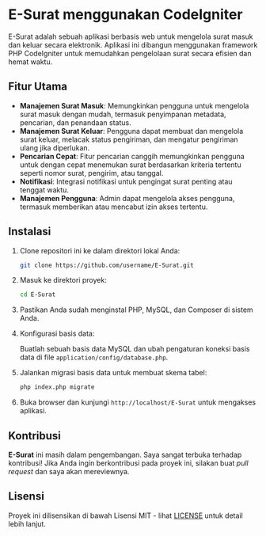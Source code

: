 # E-Surat menggunakan CodeIgniter

E-Surat adalah sebuah aplikasi berbasis web untuk mengelola surat masuk dan keluar secara elektronik. Aplikasi ini dibangun menggunakan framework PHP CodeIgniter untuk memudahkan pengelolaan surat secara efisien dan hemat waktu.

## Fitur Utama

- **Manajemen Surat Masuk**: Memungkinkan pengguna untuk mengelola surat masuk dengan mudah, termasuk penyimpanan metadata, pencarian, dan penandaan status.
- **Manajemen Surat Keluar**: Pengguna dapat membuat dan mengelola surat keluar, melacak status pengiriman, dan mengatur pengiriman ulang jika diperlukan.
- **Pencarian Cepat**: Fitur pencarian canggih memungkinkan pengguna untuk dengan cepat menemukan surat berdasarkan kriteria tertentu seperti nomor surat, pengirim, atau tanggal.
- **Notifikasi**: Integrasi notifikasi untuk pengingat surat penting atau tenggat waktu.
- **Manajemen Pengguna**: Admin dapat mengelola akses pengguna, termasuk memberikan atau mencabut izin akses tertentu.

## Instalasi

1. Clone repositori ini ke dalam direktori lokal Anda:

   ```bash
   git clone https://github.com/username/E-Surat.git
   ```

2. Masuk ke direktori proyek:

   ```bash
   cd E-Surat
   ```

3. Pastikan Anda sudah menginstal PHP, MySQL, dan Composer di sistem Anda.

4. Konfigurasi basis data:

   Buatlah sebuah basis data MySQL dan ubah pengaturan koneksi basis data di file `application/config/database.php`.

5. Jalankan migrasi basis data untuk membuat skema tabel:

   ```bash
   php index.php migrate
   ```

6. Buka browser dan kunjungi `http://localhost/E-Surat` untuk mengakses aplikasi.

## Kontribusi

**E-Surat** ini masih dalam pengembangan. Saya sangat terbuka terhadap kontribusi! Jika Anda ingin berkontribusi pada proyek ini, silakan buat *pull request* dan saya akan mereviewnya.

## Lisensi

Proyek ini dilisensikan di bawah Lisensi MIT - lihat [LICENSE](LICENSE) untuk detail lebih lanjut.
